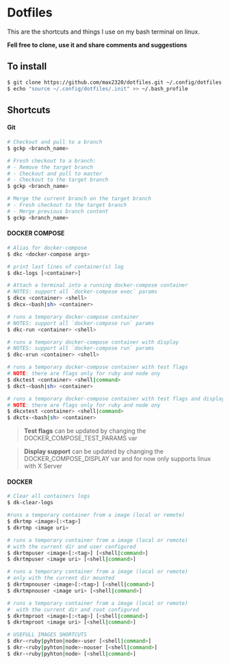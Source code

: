 # Dotfiles

This are the shortcuts and things I use on my bash terminal on linux.

**Fell free to clone, use it and share comments and suggestions**

## To install

```bash
$ git clone https://github.com/max2320/dotfiles.git ~/.config/dotfiles
$ echo "source ~/.config/dotfiles/.init" >> ~/.bash_profile
```


## Shortcuts

#### Git

```sh
# Checkout and pull to a branch
$ gckp <branch_name>

# Fresh checkout to a branch:
# - Remove the target branch
# - Checkout and pull to master
# - Checkout to the target branch
$ gckp <branch_name>

# Merge the current branch on the target branch
# - Fresh checkout to the target branch
# - Merge previous branch content
$ gckp <branch_name>
```

#### DOCKER COMPOSE

```bash
# Alias for docker-compose
$ dkc <docker-compose args>

# print last lines of container(s) log
$ dkc-logs [<container>]

# Attach a terminal into a running docker-compose container
# NOTES: support all `docker-compose exec` params
$ dkcx <container> <shell>
$ dkcx-<bash|sh> <container>

# runs a temporary docker-compose container
# NOTES: support all `docker-compose run` params
$ dkc-run <container> <shell>

# runs a temporary docker-compose container with display
# NOTES: support all `docker-compose run` params
$ dkc-xrun <container> <shell>

# runs a temporary docker-compose container with test flags
# NOTE: there are flags only for ruby and node ony
$ dkctest <container> <shell|command>
$ dkct-<bash|sh> <container>

# runs a temporary docker-compose container with test flags and display
# NOTE: there are flags only for ruby and node ony
$ dkcxtest <container> <shell|command>
$ dkctx-<bash|sh> <container>
```

> **Test flags** can be updated by changing the DOCKER_COMPOSE_TEST_PARAMS var

> **Display support** can be updated by changing the DOCKER_COMPOSE_DISPLAY var and for now only supports linux with X Server


#### DOCKER

```bash
# Clear all containers logs
$ dk-clear-logs

#runs a temporary container from a image (local or remote)
$ dkrtmp <image>[:<tag>]
$ dkrtmp <image uri>

# runs a temporary container from a image (local or remote)
# with the current dir and user configured
$ dkrtmpuser <image>[:<tag>] [<shell|command>]
$ dkrtmpuser <image uri> [<shell|command>]

# runs a temporary container from a image (local or remote)
# only with the current dir mounted
$ dkrtmpnouser <image>[:<tag>] [<shell|command>]
$ dkrtmpnouser <image uri> [<shell|command>]

# runs a temporary container from a image (local or remote)
#  with the current dir and root configured
$ dkrtmproot <image>[:<tag>] [<shell|command>]
$ dkrtmproot <image uri> [<shell|command>]

# USEFULL IMAGES SHORTCUTS
$ dkr-<ruby|pyhton|node>-user [<shell|command>]
$ dkr-<ruby|pyhton|node>-nouser [<shell|command>]
$ dkr-<ruby|pyhton|node> [<shell|command>]

```
